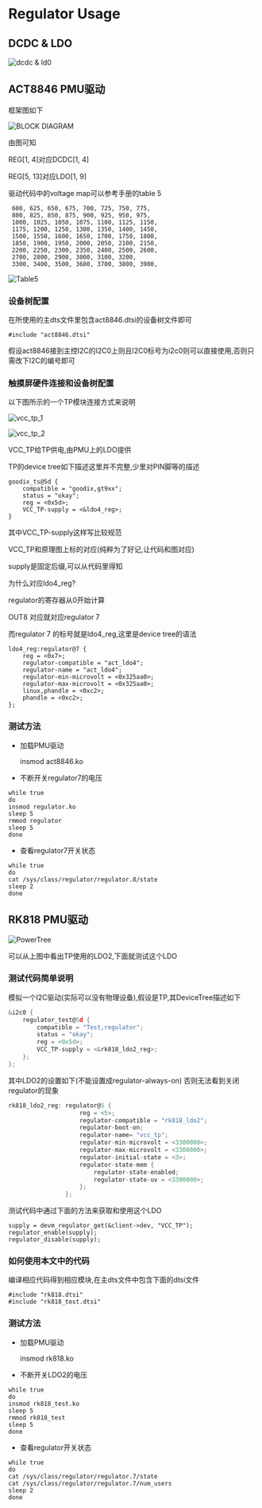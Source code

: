 # Regulator Usage

## DCDC & LDO

![dcdc & ld0](./dcdc_ldo1.png)

## ACT8846 PMU驱动

框架图如下

![BLOCK DIAGRAM](./dcdc_ldo.png)

由图可知

REG[1, 4]对应DCDC[1, 4]

REG[5, 13]对应LDO[1, 9]

驱动代码中的voltage map可以参考手册的table 5

	 600, 625, 650, 675, 700, 725, 750, 775,
	 800, 825, 850, 875, 900, 925, 950, 975,
	 1000, 1025, 1050, 1075, 1100, 1125, 1150,
	 1175, 1200, 1250, 1300, 1350, 1400, 1450,
	 1500, 1550, 1600, 1650, 1700, 1750, 1800,
	 1850, 1900, 1950, 2000, 2050, 2100, 2150,
	 2200, 2250, 2300, 2350, 2400, 2500, 2600,
	 2700, 2800, 2900, 3000, 3100, 3200,
	 3300, 3400, 3500, 3600, 3700, 3800, 3900,

![Table5](./table5.png)

### 设备树配置

在所使用的主dts文件里包含act8846.dtsi的设备树文件即可

	#include "act8846.dtsi"

假设act8846接到主控I2C的I2C0上则且I2C0标号为i2c0则可以直接使用,否则只需改下I2C的编号即可

### 触摸屏硬件连接和设备树配置

以下图所示的一个TP模块连接方式来说明

![vcc_tp_1](./vcc_tp_1.png)

![vcc_tp_2](./vcc_tp_2.png)

VCC_TP给TP供电,由PMU上的LDO提供

TP的device tree如下描述这里并不完整,少里对PIN脚等的描述

```shell
goodix_ts@5d {
    compatible = "goodix,gt9xx";
    status = "okay";
    reg = <0x5d>;
    VCC_TP-supply = <&ldo4_reg>;
}
```

其中VCC_TP-supply这样写比较规范

VCC_TP和原理图上标的对应(纯粹为了好记,让代码和图对应)

supply是固定后缀,可以从代码里得知

为什么对应ldo4_reg?

regulator的寄存器从0开始计算

OUT8 对应就对应regulator 7

而regulator 7 的标号就是ldo4_reg,这里是device tree的语法

```shell
ldo4_reg:regulator@7 {
	reg = <0x7>;
	regulator-compatible = "act_ldo4";
	regulator-name = "act_ldo4";
	regulator-min-microvolt = <0x325aa0>;
	regulator-max-microvolt = <0x325aa0>;
	linux,phandle = <0xc2>;
	phandle = <0xc2>;
};
```

### 测试方法

- 加载PMU驱动

	insmod act8846.ko

- 不断开关regulator7的电压

```shell
while true
do
insmod regulator.ko
sleep 5
rmmod regulator
sleep 5
done
```

- 查看regulator7开关状态

```shell
while true
do
cat /sys/class/regulator/regulator.8/state
sleep 2
done
```

## RK818 PMU驱动

![PowerTree](./rk818_powertree.png)

可以从上图中看出TP使用的LDO2,下面就测试这个LDO

### 测试代码简单说明

模拟一个I2C驱动(实际可以没有物理设备),假设是TP,其DeviceTree描述如下

```c
&i2c0 {
	regulator_test@5d {
		compatible = "Test,regulator";
		status = "okay";
		reg = <0x5d>;
		VCC_TP-supply = <&rk818_ldo2_reg>;
	};
};
```

其中LDO2的设置如下(不能设置成regulator-always-on)
否则无法看到关闭regulator的现象

```c
rk818_ldo2_reg: regulator@5 {
					reg = <5>;
					regulator-compatible = "rk818_ldo2";
					regulator-boot-on;
					regulator-name= "vcc_tp";
					regulator-min-microvolt = <3300000>;
					regulator-max-microvolt = <3300000>;
					regulator-initial-state = <3>;
					regulator-state-mem {
						regulator-state-enabled;
						regulator-state-uv = <3300000>;
					};
				};
```

测试代码中通过下面的方法来获取和使用这个LDO

	supply = devm_regulator_get(&client->dev, "VCC_TP");
	regulator_enable(supply);
	regulator_disable(supply);

### 如何使用本文中的代码

编译相应代码得到相应模块,在主dts文件中包含下面的dtsi文件

	#include "rk818.dtsi"
	#include "rk818_test.dtsi"

### 测试方法

- 加载PMU驱动

	insmod rk818.ko

- 不断开关LDO2的电压

```shell
while true
do
insmod rk818_test.ko
sleep 5
rmmod rk818_test
sleep 5
done
```

- 查看regulator开关状态

```shell
while true
do
cat /sys/class/regulator/regulator.7/state
cat /sys/class/regulator/regulator.7/num_users
sleep 2
done
```
